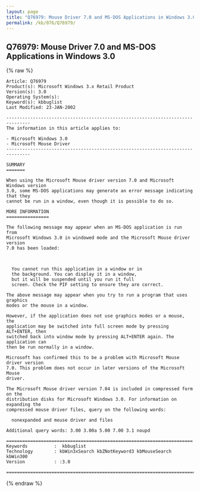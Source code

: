 ```yaml
---
layout: page
title: "Q76979: Mouse Driver 7.0 and MS-DOS Applications in Windows 3.0"
permalink: /kb/076/Q76979/
---
```


## Q76979: Mouse Driver 7.0 and MS-DOS Applications in Windows 3.0

{% raw %}

	Article: Q76979
	Product(s): Microsoft Windows 3.x Retail Product
	Version(s): 3.0
	Operating System(s): 
	Keyword(s): kbbuglist
	Last Modified: 23-JAN-2002
	
	-------------------------------------------------------------------------------
	The information in this article applies to:
	
	- Microsoft Windows 3.0 
	- Microsoft Mouse Driver 
	-------------------------------------------------------------------------------
	
	SUMMARY
	=======
	
	When using the Microsoft Mouse driver version 7.0 and Microsoft Windows version
	3.0, some MS-DOS applications may generate an error message indicating that they
	cannot be run in a window, even though it is possible to do so.
	
	MORE INFORMATION
	================
	
	The following message may appear when an MS-DOS application is run from
	Microsoft Windows 3.0 in windowed mode and the Microsoft Mouse driver version
	7.0 has been loaded:
	
	  
	
	  You cannot run this application in a window or in
	  the background. You can display it in a window,
	  but it will be suspended until you run it full
	  screen. Check the PIF setting to ensure they are correct.
	
	The above message may appear when you try to run a program that uses graphics
	modes or the mouse in a window.
	
	However, if the application does not use graphics modes or a mouse, the
	application may be switched into full screen mode by pressing ALT+ENTER, then
	switched back into window mode by pressing ALT+ENTER again. The application can
	then be run normally in a window.
	
	Microsoft has confirmed this to be a problem with Microsoft Mouse driver version
	7.0. This problem does not occur in later versions of the Microsoft Mouse
	driver.
	
	The Microsoft Mouse driver version 7.04 is included in compressed form on the
	distribution disks for Microsoft Windows 3.0. For information on expanding the
	compressed mouse driver files, query on the following words:
	
	  nonexpanded and mouse driver and files
	
	Additional query words: 3.00 3.00a 5.00 7.00 3.1 noupd
	
	======================================================================
	Keywords          :  kbbuglist
	Technology        : kbWin3xSearch kbZNotKeyword3 kbMouseSearch kbWin300
	Version           : :3.0
	
	=============================================================================
	

{% endraw %}
